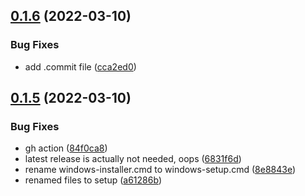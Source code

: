 ## [0.1.6](https://github.com/Torwent/waspbot-setup/compare/v0.1.5...v0.1.6) (2022-03-10)


### Bug Fixes

* add .commit file ([cca2ed0](https://github.com/Torwent/waspbot-setup/commit/cca2ed07082645e35a60ed239785f01a9c8691f3))



## [0.1.5](https://github.com/Torwent/waspbot-setup/compare/v0.1.4...v0.1.5) (2022-03-10)


### Bug Fixes

* gh action ([84f0ca8](https://github.com/Torwent/waspbot-setup/commit/84f0ca8be292c39595b380090a71baea4f7ec70b))
* latest release is actually not needed, oops ([6831f6d](https://github.com/Torwent/waspbot-setup/commit/6831f6d6c02d629137802ba054be39c6f193b7d0))
* rename windows-installer.cmd to windows-setup.cmd ([8e8843e](https://github.com/Torwent/waspbot-setup/commit/8e8843ecc9ab24f0dbf6d332924cf83e373ec11e))
* renamed files to setup ([a61286b](https://github.com/Torwent/waspbot-setup/commit/a61286b0810aa40b4d7ebf1be30f98faeab2f047))



